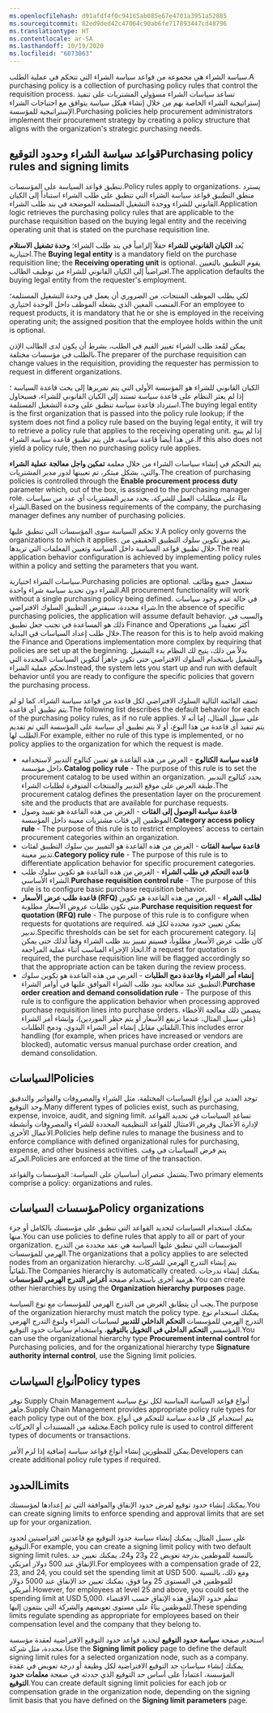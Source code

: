 ```yaml
---
ms.openlocfilehash: d91afdf4f0c94165ab085e67e4701a3951a52885
ms.sourcegitcommit: 82ed9ded42c47064c90ab6fe717893447cd48796
ms.translationtype: HT
ms.contentlocale: ar-SA
ms.lasthandoff: 10/19/2020
ms.locfileid: "6073063"
---
```

<span data-ttu-id="cd9d3-101">سياسة الشراء هي مجموعة من قواعد سياسة الشراء التي تتحكم في عملية الطلب.</span><span class="sxs-lookup"><span data-stu-id="cd9d3-101">A purchasing policy is a collection of purchasing policy rules that control the requisition process.</span></span> <span data-ttu-id="cd9d3-102">تساعد سياسات الشراء مسؤولي المشتريات على تنفيذ إستراتيجية الشراء الخاصة بهم من خلال إنشاء هيكل سياسة يتوافق مع احتياجات الشراء الإستراتيجية للمؤسسة.</span><span class="sxs-lookup"><span data-stu-id="cd9d3-102">Purchasing policies help procurement administrators implement their procurement strategy by creating a policy structure that aligns with the organization's strategic purchasing needs.</span></span>

## <a name="purchasing-policy-rules-and-signing-limits"></a><span data-ttu-id="cd9d3-103">قواعد سياسة الشراء وحدود التوقيع</span><span class="sxs-lookup"><span data-stu-id="cd9d3-103">Purchasing policy rules and signing limits</span></span> 

<span data-ttu-id="cd9d3-104">تنطبق قواعد السياسة على المؤسسات.</span><span class="sxs-lookup"><span data-stu-id="cd9d3-104">Policy rules apply to organizations.</span></span> <span data-ttu-id="cd9d3-105">يسترد منطق التطبيق قواعد سياسة الشراء التي تنطبق على طلب الشراء استناداً إلى الكيان القانوني للشراء ووحدة التشغيل المستلمة الموضحة في بند طلب الشراء.</span><span class="sxs-lookup"><span data-stu-id="cd9d3-105">Application logic retrieves the purchasing policy rules that are applicable to the purchase requisition based on the buying legal entity and the receiving operating unit that is stated on the purchase requisition line.</span></span>

<span data-ttu-id="cd9d3-106">يُعد **الكيان القانوني للشراء** حقلاً إلزامياً في بند طلب الشراء؛ **وحدة تشغيل الاستلام** اختيارية.</span><span class="sxs-lookup"><span data-stu-id="cd9d3-106">The **Buying legal entity** is a mandatory field on the purchase requisition line; the **Receiving operating unit** is optional.</span></span> <span data-ttu-id="cd9d3-107">يقوم التطبيق بالتعيين افتراضياً إلى الكيان القانوني للشراء من توظيف الطالب.</span><span class="sxs-lookup"><span data-stu-id="cd9d3-107">The application defaults the buying legal entity from the requester's employment.</span></span>

<span data-ttu-id="cd9d3-108">لكي يطلب الموظف المنتجات، من الضروري أن يعمل في وحدة التشغيل المستلمة؛ المنصب المعين الذي يشغله الموظف داخل الوحدة اختياري.</span><span class="sxs-lookup"><span data-stu-id="cd9d3-108">For an employee to request products, it is mandatory that he or she is employed in the receiving operating unit; the assigned position that the employee holds within the unit is optional.</span></span>

<span data-ttu-id="cd9d3-109">يمكن لمُعد طلب الشراء تغيير القيم في الطلب، بشرط أن يكون لدى الطالب الإذن بالطلب في مؤسسات مختلفة.</span><span class="sxs-lookup"><span data-stu-id="cd9d3-109">The preparer of the purchase requisition can change values in the requisition, providing the requester has permission to request in different organizations.</span></span>
 
<span data-ttu-id="cd9d3-110">الكيان القانوني للشراء هو المؤسسة الأولى التي يتم تمريرها إلى بحث قاعدة السياسة ؛ إذا لم يعثر النظام على قاعدة سياسة تستند إلى الكيان القانوني للشراء، فسيحاول استرداد قاعدة سياسة تنطبق على وحدة التشغيل المستلمة.</span><span class="sxs-lookup"><span data-stu-id="cd9d3-110">The buying legal entity is the first organization that is passed into the policy rule lookup; if the system does not find a policy rule based on the buying legal entity, it will try to retrieve a policy rule that applies to the receiving operating unit.</span></span> <span data-ttu-id="cd9d3-111">إذا لم ينتج عن هذا أيضاً قاعدة سياسة، فلن يتم تطبيق قاعدة سياسة الشراء.</span><span class="sxs-lookup"><span data-stu-id="cd9d3-111">If this also does not yield a policy rule, then no purchasing policy rule applies.</span></span>

<span data-ttu-id="cd9d3-112">يتم التحكم في إنشاء سياسات الشراء من خلال معلمة **تمكين واجل معالجة عملية الشراء** والتي، بشكل مبتكر، تم تعيينها لدور مدير المشتريات.</span><span class="sxs-lookup"><span data-stu-id="cd9d3-112">The creation of purchasing policies is controlled through the **Enable procurement process duty** parameter which, out of the box, is assigned to the purchasing manager role.</span></span> <span data-ttu-id="cd9d3-113">بناءً على متطلبات العمل للشركة، يحدد مدير المشتريات أي عدد من سياسات الشراء.</span><span class="sxs-lookup"><span data-stu-id="cd9d3-113">Based on the business requirements of the company, the purchasing manager defines any number of purchasing policies.</span></span>

<span data-ttu-id="cd9d3-114">لا تحكم السياسة سوى المؤسسات التي تنطبق عليها.</span><span class="sxs-lookup"><span data-stu-id="cd9d3-114">A policy only governs the organizations to which it applies.</span></span> <span data-ttu-id="cd9d3-115">يتم تحقيق تكوين سلوك التطبيق الحقيقي من خلال تطبيق قواعد السياسة داخل السياسة وتعيين المعلمات التي تريدها.</span><span class="sxs-lookup"><span data-stu-id="cd9d3-115">The real application behavior configuration is achieved by implementing policy rules within a policy and setting the parameters that you want.</span></span>

<span data-ttu-id="cd9d3-116">سياسات الشراء اختيارية.</span><span class="sxs-lookup"><span data-stu-id="cd9d3-116">Purchasing policies are optional.</span></span> <span data-ttu-id="cd9d3-117">ستعمل جميع وظائف الشراء دون تحديد سياسة شراء واحدة.</span><span class="sxs-lookup"><span data-stu-id="cd9d3-117">All procurement functionality will work without a single purchasing policy being defined.</span></span> <span data-ttu-id="cd9d3-118">في حالة عدم وجود سياسات شراء محددة، سيفترض التطبيق السلوك الافتراضي.</span><span class="sxs-lookup"><span data-stu-id="cd9d3-118">In the absence of specific purchasing policies, the application will assume default behavior.</span></span> <span data-ttu-id="cd9d3-119">والسبب في ذلك هو المساعدة في تجنب جعل تطبيق Finance and Operations أكثر تعقيداً من خلال طلب إعداد السياسات في البداية.</span><span class="sxs-lookup"><span data-stu-id="cd9d3-119">The reason for this is to help avoid making the Finance and Operations implementation more complex by requiring that policies are set up at the beginning.</span></span> <span data-ttu-id="cd9d3-120">بدلاً من ذلك، يتيح لك النظام بدء التشغيل والتشغيل باستخدام السلوك الافتراضي حتى تكون جاهزاً لتكوين السياسات المحددة التي تحكم عملية الشراء.</span><span class="sxs-lookup"><span data-stu-id="cd9d3-120">Instead, the system lets you start up and run with default behavior until you are ready to configure the specific policies that govern the purchasing process.</span></span>

<span data-ttu-id="cd9d3-121">تصف القائمة التالية السلوك الافتراضي لكل قاعدة من قواعد سياسة الشراء، كما لو لم يتم تطبيق أي قاعدة.</span><span class="sxs-lookup"><span data-stu-id="cd9d3-121">The following list describes the default behavior for each of the purchasing policy rules, as if no rule applies.</span></span> <span data-ttu-id="cd9d3-122">على سبيل المثال، إما أنه لا يتم تنفيذ أي قاعدة من هذا النوع، أو لا يتم تطبيق أي سياسة على المؤسسة التي تم تقديم الطلب لها.</span><span class="sxs-lookup"><span data-stu-id="cd9d3-122">For example, either no rule of this type is implemented, or no policy applies to the organization for which the request is made.</span></span>

-   <span data-ttu-id="cd9d3-123">**قاعده سياسة الكتالوج** - الغرض من هذه القاعدة هو تعيين كتالوج التدبير لاستخدامه داخل مؤسسة.</span><span class="sxs-lookup"><span data-stu-id="cd9d3-123">**Catalog policy rule** - The purpose of this rule is to set the procurement catalog to be used within an organization.</span></span> <span data-ttu-id="cd9d3-124">يحدد كتالوج التدبير طبقة العرض على موقع التدبير والمنتجات المتوفرة لطلبات الشراء.</span><span class="sxs-lookup"><span data-stu-id="cd9d3-124">The procurement catalog defines the presentation layer on the procurement site and the products that are available for purchase requests.</span></span>
-   <span data-ttu-id="cd9d3-125">**قاعدة سياسة الوصول إلى الفئات** - الغرض من هذه القاعدة هو تقييد وصول الموظفين إلى فئات مشتريات معينة داخل المؤسسة.</span><span class="sxs-lookup"><span data-stu-id="cd9d3-125">**Category access policy rule** - The purpose of this rule is to restrict employees' access to certain procurement categories within an organization.</span></span>
-   <span data-ttu-id="cd9d3-126">**قاعدة سياسة الفئات** - الغرض من هذه القاعدة هو التمييز بين سلوك التطبيق لفئات تدبير معينة.</span><span class="sxs-lookup"><span data-stu-id="cd9d3-126">**Category policy rule** - The purpose of this rule is to differentiate application behavior for specific procurement categories.</span></span>
-   <span data-ttu-id="cd9d3-127">**قاعده التحكم في طلب الشراء** - الغرض من هذه القاعدة هو تكوين سلوك طلب الشراء الأساسي.</span><span class="sxs-lookup"><span data-stu-id="cd9d3-127">**Purchase requisition control rule** - The purpose of this rule is to configure basic purchase requisition behavior.</span></span>
-   <span data-ttu-id="cd9d3-128">**قاعدة طلب عرض الأسعار (RFQ) لطلب الشراء** - الغرض من هذه القاعدة هو تكوين متى تكون طلبات عروض الأسعار مطلوبة.</span><span class="sxs-lookup"><span data-stu-id="cd9d3-128">**Purchase requisition request for quotation (RFQ) rule** - The purpose of this rule is to configure when requests for quotations are required.</span></span> <span data-ttu-id="cd9d3-129">يمكن تعيين حدود محددة لكل فئة تدبير.</span><span class="sxs-lookup"><span data-stu-id="cd9d3-129">Specific thresholds can be set for each procurement category.</span></span> <span data-ttu-id="cd9d3-130">إذا كان طلب عرض الأسعار مطلوباً، فسيتم تمييز بند طلب الشراء وفقاً لذلك حتى يمكن اتخاذ الإجراء المناسب أثناء عملية المراجعة.</span><span class="sxs-lookup"><span data-stu-id="cd9d3-130">If a request for quotation is required, the purchase requisition line will be flagged accordingly so that the appropriate action can be taken during the review process.</span></span>
-   <span data-ttu-id="cd9d3-131">**إنشاء أمر الشراء وقاعدة دمج الطلبات** - الغرض من هذه القاعدة هو تكوين سلوك التطبيق عند معالجة بنود طلب الشراء الموافق عليها في أوامر الشراء.</span><span class="sxs-lookup"><span data-stu-id="cd9d3-131">**Purchase order creation and demand consolidation rule** - The purpose of this rule is to configure the application behavior when processing approved purchase requisition lines into purchase orders.</span></span>
    <span data-ttu-id="cd9d3-132">يتضمن ذلك معالجة الأخطاء (على سبيل المثال، عندما ترتفع الأسعار أو يتم حظر الموردين)، وإنشاء أمر الشراء التلقائي مقابل إنشاء أمر الشراء اليدوي، ودمج الطلبات.</span><span class="sxs-lookup"><span data-stu-id="cd9d3-132">This includes error handling (for example, when prices have increased or vendors are blocked), automatic versus manual purchase order creation, and demand consolidation.</span></span>

## <a name="policies"></a><span data-ttu-id="cd9d3-133">السياسات</span><span class="sxs-lookup"><span data-stu-id="cd9d3-133">Policies</span></span> 

<span data-ttu-id="cd9d3-134">توجد العديد من أنواع السياسات المختلفة، مثل الشراء والمصروفات والفواتير والتدقيق وحد التوقيع.</span><span class="sxs-lookup"><span data-stu-id="cd9d3-134">Many different types of policies exist, such as purchasing, expense, invoice, audit, and signing limit.</span></span> <span data-ttu-id="cd9d3-135">تساعد السياسات في تحديد القواعد لإدارة الأعمال وفرض الامتثال للقواعد التنظيمية المحددة للشراء والمصروفات وأنشطة الأعمال الأخرى.</span><span class="sxs-lookup"><span data-stu-id="cd9d3-135">Policies help define rules to manage the business and to enforce compliance with defined organizational rules for purchasing, expense, and other business activities.</span></span> <span data-ttu-id="cd9d3-136">يتم فرض السياسات في وقت الحركة.</span><span class="sxs-lookup"><span data-stu-id="cd9d3-136">Policies are enforced at the time of the transaction.</span></span>

<span data-ttu-id="cd9d3-137">يشتمل عنصران أساسيان على السياسة: المؤسسات والقواعد.</span><span class="sxs-lookup"><span data-stu-id="cd9d3-137">Two primary elements comprise a policy: organizations and rules.</span></span>

## <a name="policy-organizations"></a><span data-ttu-id="cd9d3-138">مؤسسات السياسات</span><span class="sxs-lookup"><span data-stu-id="cd9d3-138">Policy organizations</span></span> 

<span data-ttu-id="cd9d3-139">يمكنك استخدام السياسات لتحديد القواعد التي تنطبق على مؤسستك بالكامل أو جزء منها.</span><span class="sxs-lookup"><span data-stu-id="cd9d3-139">You can use policies to define rules that apply to all or part of your organization.</span></span> <span data-ttu-id="cd9d3-140">المؤسسات التي تنطبق عليها السياسة هي عقد محددة من التدرج الهرمي للمؤسسات.</span><span class="sxs-lookup"><span data-stu-id="cd9d3-140">The organizations that a policy applies to are selected nodes from an organization hierarchy.</span></span> <span data-ttu-id="cd9d3-141">يتم إنشاء التدرج الهرمي للشركات تلقائياً.</span><span class="sxs-lookup"><span data-stu-id="cd9d3-141">The Companies hierarchy is automatically created.</span></span> <span data-ttu-id="cd9d3-142">يمكنك إنشاء تدرجات هرمية أخرى باستخدام صفحة **أغراض التدرج الهرمي للمؤسسات**.</span><span class="sxs-lookup"><span data-stu-id="cd9d3-142">You can create other hierarchies by using the **Organization hierarchy purposes** page.</span></span>

<span data-ttu-id="cd9d3-143">يجب أن يتطابق الغرض من التدرج الهرمي للمؤسسات مع نوع السياسة.</span><span class="sxs-lookup"><span data-stu-id="cd9d3-143">The purpose of the organization hierarchy must match the policy type.</span></span>
<span data-ttu-id="cd9d3-144">يمكنك استخدام نوع التدرج الهرمي للمؤسسات **التحكم الداخلي للتدبير** لسياسات الشراء ولنوع التدرج الهرمي المؤسسي **التحكم الداخلي في التخويل بالتوقيع**، واستخدام سياسات حدود التوقيع.</span><span class="sxs-lookup"><span data-stu-id="cd9d3-144">You can use the organizational hierarchy type **Procurement internal control** for Purchasing policies, and for the organizational hierarchy type **Signature authority internal control**, use the Signing limit policies.</span></span>

## <a name="policy-types"></a><span data-ttu-id="cd9d3-145">أنواع السياسات</span><span class="sxs-lookup"><span data-stu-id="cd9d3-145">Policy types</span></span> 

<span data-ttu-id="cd9d3-146">توفر Supply Chain Management أنواع قواعد السياسة المناسبة لكل نوع سياسة جاهز.</span><span class="sxs-lookup"><span data-stu-id="cd9d3-146">Supply Chain Management provides appropriate policy rule types for each policy type out of the box.</span></span> <span data-ttu-id="cd9d3-147">يتم استخدام كل قاعدة سياسة للتحكم في أنواع مختلفة من المستندات أو الحركات.</span><span class="sxs-lookup"><span data-stu-id="cd9d3-147">Each policy rule is used to control different types of documents or transactions.</span></span>

<span data-ttu-id="cd9d3-148">يمكن للمطورين إنشاء أنواع قواعد سياسة إضافية إذا لزم الأمر.</span><span class="sxs-lookup"><span data-stu-id="cd9d3-148">Developers can create additional policy rule types if required.</span></span>

## <a name="limits"></a><span data-ttu-id="cd9d3-149">الحدود</span><span class="sxs-lookup"><span data-stu-id="cd9d3-149">Limits</span></span> 

<span data-ttu-id="cd9d3-150">يمكنك إنشاء حدود توقيع لفرض حدود الإنفاق والموافقة التي تم إعدادها لمؤسستك.</span><span class="sxs-lookup"><span data-stu-id="cd9d3-150">You can create signing limits to enforce spending and approval limits that are set up for your organization.</span></span>

<span data-ttu-id="cd9d3-151">على سبيل المثال، يمكنك إنشاء سياسة حدود التوقيع مع قاعدتين افتراضيتين لحدود التوقيع.</span><span class="sxs-lookup"><span data-stu-id="cd9d3-151">For example, you can create a signing limit policy with two default signing limit rules.</span></span> <span data-ttu-id="cd9d3-152">بالنسبة للموظفين بدرجة تعويض 22 و23 و24، يمكنك تعيين حد الإنفاق عند 500 دولار أمريكي.</span><span class="sxs-lookup"><span data-stu-id="cd9d3-152">For employees with a compensation grade of 22, 23, and 24, you could set the spending limit at USD 500.</span></span> <span data-ttu-id="cd9d3-153">ومع ذلك، بالنسبة للموظفين في المستوى 25 وما فوق، يمكنك تعيين حد الإنفاق عند 5000 دولار أمريكي.</span><span class="sxs-lookup"><span data-stu-id="cd9d3-153">However, for employees at level 25 and above, you could set the spending limit at USD 5,000.</span></span> <span data-ttu-id="cd9d3-154">تنظم حدود الإنفاق هذه الإنفاق حسب الاقتضاء للموظفين بناءً على مستوى تعويضهم والشركة التي ينتمون إليها.</span><span class="sxs-lookup"><span data-stu-id="cd9d3-154">These spending limits regulate spending as appropriate for employees based on their compensation level and the company that they belong to.</span></span>

<span data-ttu-id="cd9d3-155">استخدم صفحة **سياسة حدود التوقيع** لتحديد قواعد حدود التوقيع الافتراضية لعقدة مؤسسة محددة، مثل شركة.</span><span class="sxs-lookup"><span data-stu-id="cd9d3-155">Use the **Signing limit policy** page to define the default signing limit rules for a selected organization node, such as a company.</span></span> <span data-ttu-id="cd9d3-156">يمكنك إنشاء سياسات حد التوقيع الافتراضية لكل وظيفة أو درجة تعويض في عقدة المؤسسة، اعتماداً على أساس حد التوقيع الذي حددته في صفحة **معلمات حدود التوقيع**.</span><span class="sxs-lookup"><span data-stu-id="cd9d3-156">You can create default signing limit policies for each job or compensation grade in the organization node, depending on the signing limit basis that you have defined on the **Signing limit parameters** page.</span></span>
